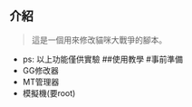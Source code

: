 ## 介紹 
 > 這是一個用來修改貓咪大戰爭的腳本。
 
 - ps: 以上功能僅供實驗
##使用教學
 #事前準備
 - GG修改器
 - MT管理器
 - 模擬機(要root)
   
   

